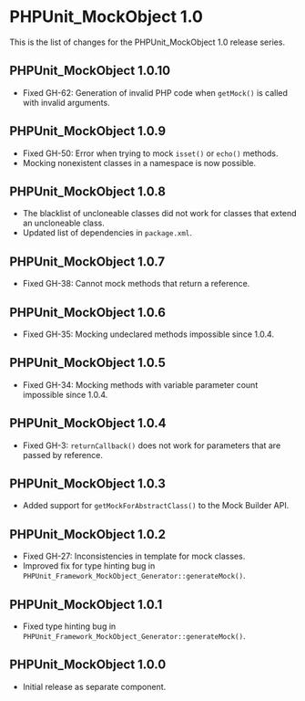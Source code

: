 PHPUnit_MockObject 1.0
======================

This is the list of changes for the PHPUnit_MockObject 1.0 release series.

PHPUnit_MockObject 1.0.10
-------------------------

* Fixed GH-62: Generation of invalid PHP code when `getMock()` is called with invalid arguments.

PHPUnit_MockObject 1.0.9
------------------------

* Fixed GH-50: Error when trying to mock `isset()` or `echo()` methods.
* Mocking nonexistent classes in a namespace is now possible.

PHPUnit_MockObject 1.0.8
------------------------

* The blacklist of uncloneable classes did not work for classes that extend an uncloneable class.
* Updated list of dependencies in `package.xml`.

PHPUnit_MockObject 1.0.7
------------------------

* Fixed GH-38: Cannot mock methods that return a reference.

PHPUnit_MockObject 1.0.6
------------------------

* Fixed GH-35: Mocking undeclared methods impossible since 1.0.4.

PHPUnit_MockObject 1.0.5
------------------------

* Fixed GH-34: Mocking methods with variable parameter count impossible since 1.0.4.

PHPUnit_MockObject 1.0.4
------------------------

* Fixed GH-3: `returnCallback()` does not work for parameters that are passed by reference.

PHPUnit_MockObject 1.0.3
------------------------

* Added support for `getMockForAbstractClass()` to the Mock Builder API.

PHPUnit_MockObject 1.0.2
------------------------

* Fixed GH-27: Inconsistencies in template for mock classes.
* Improved fix for type hinting bug in `PHPUnit_Framework_MockObject_Generator::generateMock()`.

PHPUnit_MockObject 1.0.1
------------------------

* Fixed type hinting bug in `PHPUnit_Framework_MockObject_Generator::generateMock()`.

PHPUnit_MockObject 1.0.0
------------------------

* Initial release as separate component.
